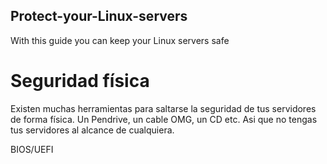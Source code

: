 ## Protect-your-Linux-servers
With this guide you can keep your Linux servers safe

# Seguridad física
Existen muchas herramientas para saltarse la seguridad de tus servidores de forma física. Un Pendrive, un cable OMG, un CD etc. Asi que no tengas tus servidores al alcance de cualquiera.

BIOS/UEFI

